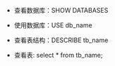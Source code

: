 
- 查看数据库：SHOW DATABASES
- 使用数据库：USE db_name


- 查看表结构：DESCRIBE tb_name
- 查看表: select * from tb_name;